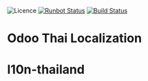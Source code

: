 ![Licence](https://img.shields.io/badge/licence-AGPL--3-blue.svg)
[![Runbot Status](https://runbot.odoo-community.org/runbot/badge/flat/125/10.0.svg)](https://runbot.odoo-community.org/runbot/repo/github-com-oca-l10n-thailand-125)
[![Build Status](https://travis-ci.org/OCA/l10n-switzerland.svg?branch=10.0)](https://travis-ci.org/OCA/l10n-thailand)


Odoo Thai Localization
======================

# l10n-thailand
